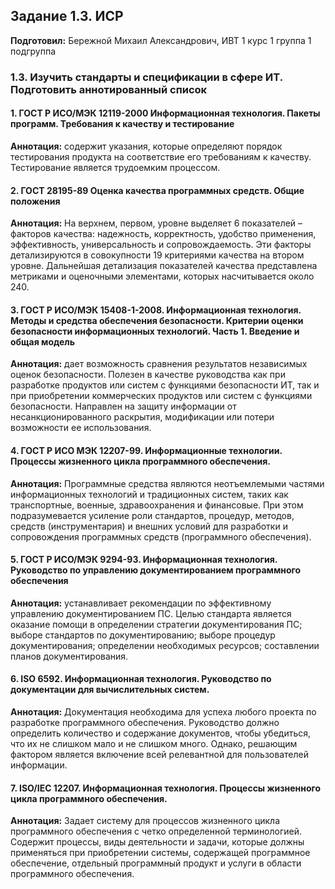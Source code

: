 Задание 1.3. ИСР
------------
**Подготовил:** Бережной Михаил Александрович, ИВТ 1 курс 1 группа 1 подгруппа

### 1.3. Изучить стандарты и спецификации в сфере ИТ. Подготовить аннотированный список

#### 1. ГОСТ Р ИСО/МЭК 12119-2000 Информационная технология. Пакеты программ. Требования к качеству и тестирование
**Аннотация:** содержит указания, которые определяют порядок тестирования продукта на соответствие его требованиям к качеству. Тестирование является трудоемким процессом.

#### 2. ГОСТ 28195-89 Оценка качества программных средств. Общие положения
**Аннотация:** На верхнем, первом, уровне выделяет 6 показателей – факторов качества: надежность, корректность, удобство применения, эффективность, универсальность и сопровождаемость. Эти факторы детализируются в совокупности 19 критериями качества на втором уровне. Дальнейшая детализация показателей качества представлена метриками и оценочными элементами, которых насчитывается около 240.

#### 3. ГОСТ Р ИСО/МЭК 15408-1-2008. Информационная технология. Методы и средства обеспечения безопасности. Критерии оценки безопасности информационных технологий. Часть 1. Введение и общая модель
**Аннотация:** дает возможность сравнения результатов независимых оценок безопасности. Полезен в качестве руководства как при разработке продуктов или систем с функциями безопасности ИТ, так и при приобретении коммерческих продуктов или систем с функциями безопасности. Направлен на защиту информации от несанкционированного раскрытия, модификации или потери возможности ее использования.

#### 4. ГОСТ Р ИСО МЭК 12207-99. Информационные технологии. Процессы жизненного цикла программного обеспечения.
**Аннотация:** Программные средства являются неотъемлемыми частями информационных технологий и традиционных систем, таких как транспортные, военные, здравоохранения и финансовые. При этом подразумевается усиление роли стандартов, процедур, методов, средств (инструментария) и внешних условий для разработки и сопровождения программных средств (программного обеспечения).

#### 5. ГОСТ Р ИСО/МЭК 9294-93. Информационная технология. Руководство по управлению документированием программного обеспечения
**Аннотация:** устанавливает рекомендации по эффективному управлению документированием ПС. Целью стандарта является оказание помощи в определении стратегии документирования ПС; выборе стандартов по документированию; выборе процедур документирования; определении необходимых ресурсов; составлении планов документирования.

#### 6. ISO 6592. Информационная технология. Руководство по документации для вычислительных систем.
**Аннотация:** Документация необходима для успеха любого проекта по разработке программного обеспечения. Руководство должно определить количество и содержание документов, чтобы убедиться, что их не слишком мало и не слишком много. Однако, решающим фактором является включение всей релевантной для пользователей информации.

#### 7. ISO/IEC 12207. Информационная технология. Процессы жизненного цикла программного обеспечения.
**Аннотация:** Задает систему для процессов жизненного цикла программного обеспечения с четко определенной терминологией. Содержит процессы, виды деятельности и задачи, которые должны применяться при приобретении системы, содержащей программное обеспечение, отдельный программный продукт и услуги в области программного обеспечения.
